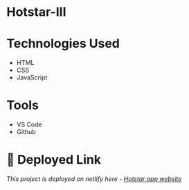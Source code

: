# Hotstar-III



# Technologies Used
* HTML
* CSS
* JavaScript


# Tools
* VS Code
* Github

# **🔗 Deployed Link**
_This project is deployed on netlify here - [Hotstar app website ](https://steady-fox-cd5d08.netlify.app)_
